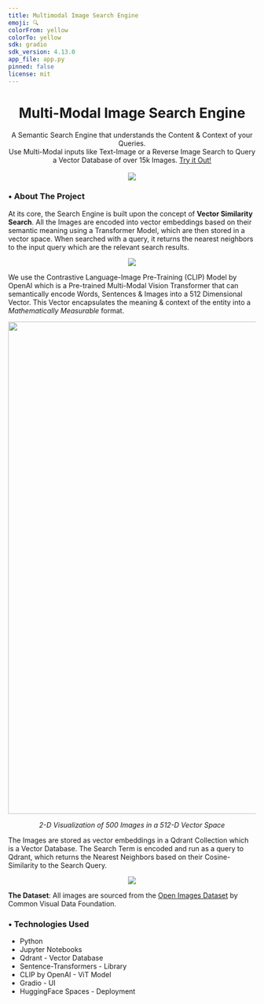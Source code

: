 ```yaml
---
title: Multimodal Image Search Engine
emoji: 🔍
colorFrom: yellow
colorTo: yellow
sdk: gradio
sdk_version: 4.13.0
app_file: app.py
pinned: false
license: mit
---
```


<p align="center">
  <h1 align="center">Multi-Modal Image Search Engine</h1>
  <p align="center">
    A Semantic Search Engine that understands the Content & Context of your Queries. 
    <br>
    Use Multi-Modal inputs like Text-Image or a Reverse Image Search to Query a Vector Database of over 15k Images. <a href="https://huggingface.co/spaces/Snehil-Shah/Multimodal-Image-Search-Engine">Try it Out!</a>
    <br><br>
    <img src="https://github.com/Snehil-Shah/Multimodal-Image-Search-Engine/blob/main/assets/demo.gif?raw=true">
  </p>
</p>

<h3>• About The Project</h3>

At its core, the Search Engine is built upon the concept of **Vector Similarity Search**.
All the Images are encoded into vector embeddings based on their semantic meaning using a Transformer Model, which are then stored in a vector space.
When searched with a query, it returns the nearest neighbors to the input query which are the relevant search results.

<p align="center"><img src="https://raw.githubusercontent.com/Snehil-Shah/Multimodal-Image-Search-Engine/main/assets/encoding_flow.png"></p>

We use the Contrastive Language-Image Pre-Training (CLIP) Model by OpenAI which is a Pre-trained Multi-Modal Vision Transformer that can semantically encode Words, Sentences & Images into a 512 Dimensional Vector. This Vector encapsulates the meaning & context of the entity into a *Mathematically Measurable* format.

<p align="center"><p align="center"><img src="https://raw.githubusercontent.com/Snehil-Shah/Multimodal-Image-Search-Engine/main/assets/Visualization.png" width=1000></p>
<p align="center"><i>2-D Visualization of 500 Images in a 512-D Vector Space</i></p></p>

The Images are stored as vector embeddings in a Qdrant Collection which is a Vector Database. The Search Term is encoded and run as a query to Qdrant, which returns the Nearest Neighbors based on their Cosine-Similarity to the Search Query.

<p align="center"><img src="https://raw.githubusercontent.com/Snehil-Shah/Multimodal-Image-Search-Engine/main/assets/retrieval_flow.png"></p>

**The Dataset**: All images are sourced from the [Open Images Dataset](https://github.com/cvdfoundation/open-images-dataset) by Common Visual Data Foundation.

<h3>• Technologies Used</h3>

- Python
- Jupyter Notebooks
- Qdrant - Vector Database
- Sentence-Transformers - Library
- CLIP by OpenAI - ViT Model
- Gradio - UI
- HuggingFace Spaces - Deployment


